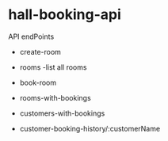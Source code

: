 # hall-booking-api

API endPoints

* create-room

* rooms -list all rooms

* book-room

* rooms-with-bookings

* customers-with-bookings

* customer-booking-history/:customerName
